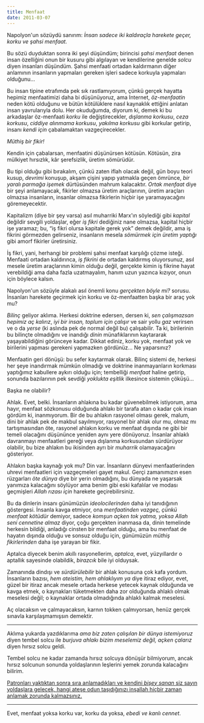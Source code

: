 ```yaml
---
title: Menfaat
date: 2011-03-07
---
```


Napolyon'un sözüydü sanırım: *İnsan sadece iki kaldıraçla harekete
geçer, korku ve şahsi menfaat.*

Bu sözü duyduktan sonra iki şeyi düşündüm; birincisi *şahsi menfaat*
denen insan özelliğini onun bir kusuru gibi algılayan ve kendilerine
genelde *solcu* diyen insanları düşündüm. Şahsi menfaati ortadan
kaldırmanın diğer anlamının insanların yapmaları gereken işleri sadece
korkuyla yapmaları olduğunu…

Bu insan tipine etrafımda pek sık rastlamıyorum, çünkü gerçek hayatta
hepimiz menfaatimizi daha bi düşünüyoruz, ama Internet, *öz-menfaatin*
neden kötü olduğunu ve bütün kötülüklere nasıl kaynaklık ettiğini
anlatan insan yavrularıyla dolu. Her okuduğumda, diyorum ki, demek ki bu
arkadaşlar öz-menfaati *korku* ile değiştirecekler, *dışlanma korkusu*,
*ceza korkusu*, *ciddiye alınmama korkusu*, *yakılma korkusu* gibi
korkular getirip, insanı *kendi için* çabalamaktan vazgeçirecekler.

*Müthiş bir fikir!*

Kendin için çabalarsan, menfaatini düşünürsen kötüsün. Kötüsün, zira
mülkiyet hırsızlık, kâr şerefsizlik, üretim sömürüdür.

Bu tipi olduğu gibi bırakalım, çünkü zaten iflah olacak değil, gün boyu
teori kusup, *devrimi* konuşup, akşam çişini yapıp yatmakla geçen
ömrünce, *bir yaralı parmağa işemek* dürtüsünden mahrum kalacaktır.
*Ortak menfaat* diye bir şeyi anlamayacak, fikirler olmazsa üretim
araçlarının, üretim araçları olmazsa insanların, insanlar olmazsa
fikirlerin hiçbir işe yaramayacağını göremeyecektir.

Kapitalizm (diye bir şey varsa) asıl muharriki Marx'ın söylediği gibi
*kapital* değildir sevgili yoldaşlar, eğer *iş fikri* dediğiniz nane
olmazsa, kapital hiçbir işe yaramaz; bu, “iş fikri olursa kapitale gerek
yok” demek değildir, ama iş fikrini görmezden gelirseniz, insanların
mesela *sömürmek için üretim yaptığı* gibi amorf fikirler üretirsiniz.

İş fikri, yani, herhangi bir problemi şahsi menfaat karşılığı çözme
isteği. Menfaati ortadan kaldırınca, *iş fikrini* de ortadan kaldırmış
oluyorsunuz, asıl mesele üretim araçlarının kimin olduğu değil, gerçekte
kimin iş fikrine hayat verebildiği ama daha fazla uzatmayalım, hanım
uzun yazınca kızıyor, onun için böylece kalsın.

Napolyon'un sözüyle alakalı asıl önemli konu *gerçekten böyle mi?*
sorusu. İnsanları harekete geçirmek için korku ve öz-menfaatten başka
bir araç yok mu?

*Bilinç* geliyor aklıma. Herkesi doktrine edersen, dersen ki, *sen
çalışmazsan hepimiz aç kalırız*, *iyi bir insan, toplum için çalışır* ve
sair yollu *gaz* verirsen ve o da *yerse* (ki aslında pek de normal
değil bu) çalışabilir. Ta ki, birilerinin bu bilinçte olmadığını ve
inandığı *dinin* münafıklarının kaytararak yaşayabildiğini görünceye
kadar. Dikkat ediniz, korku yok, menfaat yok ve birilerini yapması
gerekeni yapmazken gördünüz… Ne yaparsınız?

Menfaatin geri dönüşü: bu sefer kaytarmak olarak. Bilinç sistemi de,
herkesi her şeye inandırmak mümkün olmadığı ve doktrine inanmayanların
korkması yaptığımız kabullere aykırı olduğu için; tembelliği *menfaat*
haline getirip, sonunda bazılarının pek sevdiği *yoklukta eşitlik*
ilkesince sistemin çöküşü…

Başka ne olabilir?

Ahlak. Evet, belki. İnsanların ahlakına bu kadar güvenebilmek istiyorum,
ama hayır, menfaat sözkonusu olduğunda ahlakı bir tarafa atan o kadar
çok insan gördüm ki, inanmıyorum. Bir de bu ahlakın rasyonel olması
gerek, malum, dini bir ahlak pek de makbul sayılmıyor, rasyonel bir
ahlak olur mu, olmaz mı tartışmasından öte, rasyonel ahlakın korku ve
menfaat dışında ne gibi bir temeli olacağını düşününce yeniden aynı yere
dönüyoruz. İnsanlar ahlaklı davranmayı menfaatleri gereği veya dışlanma
korkusundan sürdürüyor olabilir, bu bize ahlakın bu ikisinden ayrı bir
*muharrik* olamayacağını gösteriyor.

Ahlakın başka kaynağı yok mu? Din var. İnsanların dünyevi
menfaatlerinden uhrevi menfaatleri için vazgeçmeleri gayet makul. Gerçi
zamanımızın esen rüzgarları *öte dünya* diye bir yerin olmadığını, bu
dünyada ne yaşarsak yanımıza kalacağını söylüyor ama benim gibi eski
kafalılar ve modası geçmişleri *Allah rızası için* harekete
geçirebilirsiniz.

Bu da dinlerin insanı günümüzün *ideolocilerinden* daha iyi tanıdığının
göstergesi. İnsanla kavga etmiyor, ona *menfaatinden vazgeç, çünkü
menfaat kötüdür* demiyor, sadece *komşun açken tok yatma, yoksa Allah
seni cennetine almaz* diyor, çoğu gerçekten inanmasa da, dinin temelinde
herkesin bildiği, anladığı cinsten bir menfaat olduğu, ama bu menfaat de
hayatın dışında olduğu ve sonsuz olduğu için, günümüzün *müthiş
fikirlerinden* daha işe yarayan bir fikir.

Aptalca diyecek benim akıllı rasyonellerim, *aptalca*, evet,
yüzyıllardır o aptallık sayesinde olabildik, *birazcık* bile iyi
olduysak.

Zamanında dindışı ve *sürdürülebilir* bir ahlak konusuna çok kafa
yordum. İnsanların bazısı, *hem ateistim, hem ahlaklıyım ya* diye itiraz
ediyor, evet, güzel bir itiraz ancak mesele ortada herkese yetecek
kaynak olduğunda ve kavga etmek, o kaynakları tüketmekten daha zor
olduğunda ahlaklı olmak meselesi değil; o kaynaklar ortada olmadığında
ahlaklı kalmak meselesi.

Aç olacaksın ve çalmayacaksın, karnın tokken çalmıyorsan, henüz gerçek
sınavla karşılaşmamışsın demektir.

* * * * *

Aklıma yukarda yazdıklarıma *ama biz zaten çalışılan bir dünya
istemiyoruz* diyen tembel solcu ile *burjuva ahlakı bizim meselemiz
değil, açken çalarız* diyen hırsız solcu geldi.

Tembel solcu ne kadar zamanda hırsız solcuya dönüşür bilmiyorum, ancak
hırsız solcunun sonunda yoldaşlarının leşlerini yemek zorunda kalacağını
bilirim.

[Patronları yaktıktan sonra sıra anlamadıkları ve kendini *bişey sanan*
siz sayın yoldaşlara gelecek, hangi ateşe odun taşıdığınızı inşallah
hiçbir zaman anlamak zorunda
kalmazsınız.](http://www.eksisozluk.com/show.asp?t=i%C5%9Ften+%C3%A7%C4%B1kar%C4%B1lan+i%C5%9F%C3%A7inin+patronunu+yakmas%C4%B1)

* * * * *

Evet, menfaat yoksa korku var, korku da yoksa, *ebedi ve kanlı cennet*.
